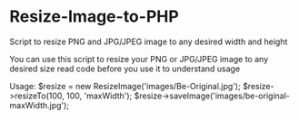 # Resize-Image-to-PHP
Script to resize PNG and JPG/JPEG image to any desired width and height

You can use this script to resize your PNG or JPG/JPEG image to any desired size read code before you use it to understand usage

Usage:
$resize = new ResizeImage('images/Be-Original.jpg');
$resize->resizeTo(100, 100, 'maxWidth');
$resize->saveImage('images/be-original-maxWidth.jpg');
